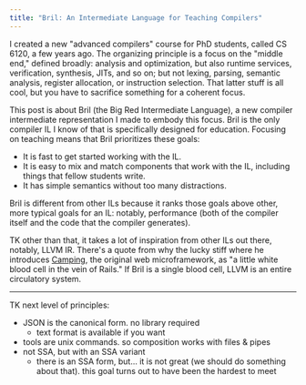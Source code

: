 ```yaml
---
title: "Bril: An Intermediate Language for Teaching Compilers"
---
```

I created a new "advanced compilers" course for PhD students, called CS 6120, a few years ago.
The organizing principle is a focus on the "middle end," defined broadly:
analysis and optimization, but also runtime services, verification, synthesis, JITs, and so on;
but not lexing, parsing, semantic analysis, register allocation, or instruction selection.
That latter stuff is all cool, but you have to sacrifice something for a coherent focus.

This post is about Bril (the Big Red Intermediate Language), a new compiler intermediate representation I made to embody this focus.
Bril is the only compiler IL I know of that is specifically designed for education.
Focusing on teaching means that Bril prioritizes these goals:

* It is fast to get started working with the IL.
* It is easy to mix and match components that work with the IL, including things that fellow students write.
* It has simple semantics without too many distractions.

Bril is different from other ILs because it ranks those goals above other, more typical goals for an IL:
notably, performance (both of the compiler itself and the code that the compiler generates).

TK other than that, it takes a lot of inspiration from other ILs out there, notably, LLVM IR.
There's a quote from why the lucky stiff where he introduces [Camping][], the original web microframework, as "a little white blood cell in the vein of Rails."
If Bril is a single blood cell, LLVM is an entire circulatory system.

[camping]: https://camping.github.io/camping.io/

---

TK next level of principles:

* JSON is the canonical form. no library required
    * text format is available if you want
* tools are unix commands. so composition works with files & pipes
* not SSA, but with an SSA variant
    * there is an SSA form, but... it is not great (we should do something about that). this goal turns out to have been the hardest to meet
